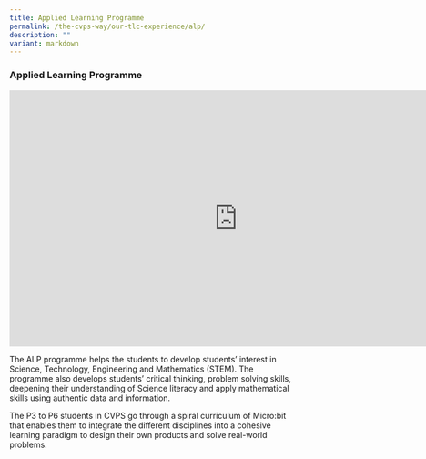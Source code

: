 ```yaml
---
title: Applied Learning Programme
permalink: /the-cvps-way/our-tlc-experience/alp/
description: ""
variant: markdown
---
```

### **Applied Learning Programme**

<iframe allowfullscreen="true" height="450" width="800" frameborder="0" src="https://docs.google.com/presentation/d/e/2PACX-1vSySBa5xY7I50J45svwzoQkBO6MgQVLMEUEr18l-BEBN8m8nXEFwmmxqJvXu7NB3DYI0w08YyzY80Ol/embed?start=false&amp;loop=true&amp;delayms=5000"></iframe>

The ALP programme helps the students to develop students’ interest in Science, Technology, Engineering and Mathematics (STEM). The programme also develops students’ critical thinking, problem solving skills, deepening their understanding of Science literacy and apply mathematical skills using authentic data and information.&nbsp;

The P3 to P6 students in CVPS go through a spiral curriculum of Micro:bit that enables them to integrate the different disciplines into a cohesive learning paradigm to design their own products and solve real-world problems.